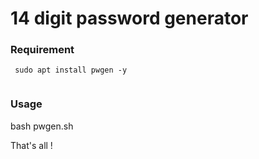 # 14 digit password generator

### Requirement
```
 sudo apt install pwgen -y
 
 ```

### Usage 

bash pwgen.sh


That's all !
